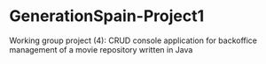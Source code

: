 # GenerationSpain-Project1
Working group project (4): CRUD console application for backoffice management of a movie repository written in Java
